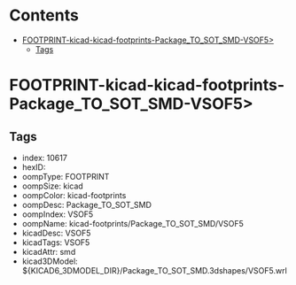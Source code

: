 



Contents
========

* [FOOTPRINT-kicad-kicad-footprints-Package_TO_SOT_SMD-VSOF5>](#footprint-kicad-kicad-footprints-package_to_sot_smd-vsof5)
	* [Tags](#tags)

# FOOTPRINT-kicad-kicad-footprints-Package_TO_SOT_SMD-VSOF5>

## Tags

- index: 10617
- hexID: 
- oompType: FOOTPRINT
- oompSize: kicad
- oompColor: kicad-footprints
- oompDesc: Package_TO_SOT_SMD
- oompIndex: VSOF5
- oompName: kicad-footprints/Package_TO_SOT_SMD/VSOF5
- kicadDesc: VSOF5
- kicadTags: VSOF5
- kicadAttr: smd
- kicad3DModel: ${KICAD6_3DMODEL_DIR}/Package_TO_SOT_SMD.3dshapes/VSOF5.wrl
